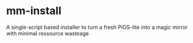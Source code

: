 # mm-install
A single-script based installer to turn a fresh PiOS-lite into a magic mirror with minimal ressource wasteage
